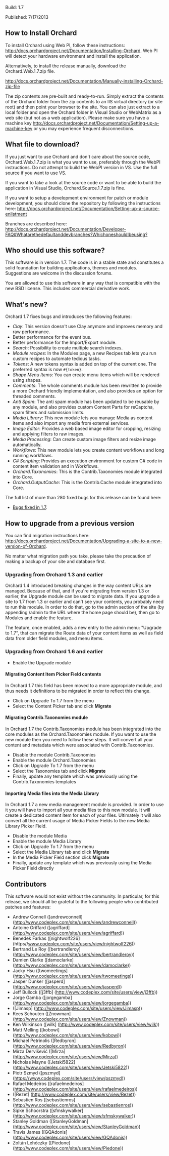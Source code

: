 Build: 1.7

Published: 7/17/2013

How to Install Orchard
----------------------

To install Orchard using Web PI, follow these instructions:
<http://docs.orchardproject.net/Documentation/Installing-Orchard>.
Web PI will detect your hardware environment and install the application.

Alternatively, to install the release manually, download the Orchard.Web.1.7.zip file.

<http://docs.orchardproject.net/Documentation/Manually-installing-Orchard-zip-file>

The zip contents are pre-built and ready-to-run. Simply extract the contents of the Orchard
folder from the zip contents to an IIS virtual directory (or site root) and then point your
browser to the site. You can also just extract to a local folder and open the Orchard
folder in Visual Studio or WebMatrix as a web site (but not as a web application).
Please make sure you have a machine key
<http://docs.orchardproject.net/Documentation/Setting-up-a-machine-key>
or you may experience frequent disconnections.

What file to download?
----------------------

If you just want to use Orchard and don't care about the source code, Orchard.Web.1.7.zip
is what you want to use, preferably through the WebPI instructions.
Do not attempt to build the WebPI version in VS. Use the full source if you want to use VS.

If you want to take a look at the source code or want to be able to build the application in Visual Studio,
Orchard.Source.1.7.zip is fine.

If you want to setup a development environment for patch or module development,
you should clone the repository by following the instructions here:
<http://docs.orchardproject.net/Documentation/Setting-up-a-source-enlistment>

Branches are described here: <http://docs.orchardproject.net/Documentation/Developer-FAQ#Whatarethedefaultanddevbranches?WhichoneshouldIbeusing?>

Who should use this software?
-----------------------------

This software is in version 1.7. The code is in a stable state and constitutes
a solid foundation for building applications, themes and modules.
Suggestions are welcome in the discussion forums.

You are allowed to use this software in any way that is compatible with the new BSD license.
This includes commercial derivative work.

What's new?
-----------

Orchard 1.7 fixes bugs and introduces the following features:

* *Clay*: This version doesn't use Clay anymore and improves memory and raw performance.
* Better performance for the event bus.
* Better performance for the Import/Export module.
* *Search*: Possibility to create multiple search indexes.
* *Module recipes*: In the Modules page, a new Recipes tab lets you run custom recipes to automate tedious tasks.
* *Tokens*: A new tokens syntax is added on top of the current one. The preferred syntax is now `#{token}`.
* *Shape Menu Items*: You can create menu items which will be rendered using shapes.
* *Comments*: The whole comments module has been rewritten to provide a more Orchard friendly implementation, and also
provides an option for threaded comments.
* *Anti Spam*: The anti spam module has been updated to be reusable by any module, and also provides custom Content Parts 
for reCaptcha, spam filters and submission limits.
* *Media Library*: This new module lets you manage Media as content items and also import any media from external services.
* *Image Editor*: Provides a web based image editor for cropping, resizing and applying filters to raw images.
* *Media Processing*: Can create custom image filters and resize image automatically.
* *Workflows*: This new module lets you create content workflows and long running workflows.
* *C# Scripting*: Provides an execution environment for custom C# code in content item validation and in Workflows.
* *Orchard.Taxonomies*: This is the Contrib.Taxonomies module integrated into Core.
* *Orchard.OutputCache*: This is the Contrib.Cache module integrated into Core.

The full list of more than 280 fixed bugs for this release can be found here:

* [Bugs fixed in 1.7](https://orchard.codeplex.com/workitem/list/advanced?keyword=&status=Resolved|Closed&type=All&priority=All&release=Orchard%201.7%20RC&assignedTo=All&component=All&sortField=LastUpdatedDate&sortDirection=Descending&page=0&reasonClosed=All).

How to upgrade from a previous version
--------------------------------------

You can find migration instructions here: <http://docs.orchardproject.net/Documentation/Upgrading-a-site-to-a-new-version-of-Orchard>.

No matter what migration path you take, please take the precaution of making a backup of your
site and database first.

### Upgrading from Orchard 1.3 and earlier

Orchard 1.4 introduced breaking changes in the way content URLs are managed. Because of that,
and if you're migrating from version 1.3 or earlier, the Upgrade module can be used to migrate
data. If you upgrade a site to 1.7 from 1.3 or earlier and can't
see your contents, you probably need to run this module. In order to do that, go to the admin
section of the site (by appending /admin to the URL where the home page should be), then go
to Modules and enable the feature.

The feature, once enabled, adds a new entry to the admin menu: "Upgrade to 1.7", that can
migrate the Route data of your content items as well as field data from older field modules, and menu items.

### Upgrading from Orchard 1.6 and earlier

* Enable the Upgrade module

#### Migrating Content Item Picker Field contents

In Orchard 1.7 this field has been moved to a more appropriate module, and thus needs it definitions to be migrated
in order to reflect this change.

* Click on Upgrade To 1.7 from the menu
* Select the Content Picker tab and click **Migrate**

#### Migrating Contrib.Taxonomies module

In Orchard 1.7 the Contrib.Taxonomies module has been integrated into the core modules as the Orchard.Taxonomies module.
If you want to use the new module then you need to follow these steps. It will convert all your content and metadata
which were associated with Contrib.Taxonomies.

* Disable the module Contrib.Taxonomies
* Enable the module Orchard.Taxonomies
* Click on Upgrade To 1.7 from the menu
* Select the Taxonomies tab and click **Migrate**
* Finally, update any template which was previously using the Contrib.Taxonomies templates

#### Importing Media files into the Media Library

In Orchard 1.7 a new media management module is provided. In order to use it you will have to import all your media files
to this new module. It will create a dedicated content item for each of your files. Ultimately it will also convert
all the current usage of Media Picker Fields to the new Media Library Picker Field.

* Disable the module Media
* Enable the module Media Library
* Click on Upgrade To 1.7 from the menu
* Select the Media Library tab and click **Migrate**
* In the Media Picker Field section click **Migrate**
* Finally, update any template which was previously using the Media Picker Field directly

Contributors
------------

This software would not exist without the community. In particular, for this release,
we should all be grateful to the following people who contributed patches and features:


- Andrew Connell ([andrewconnell] (http://www.codeplex.com/site/users/view/andrewconnell))
- Antoine Griffard ([agriffard] (http://www.codeplex.com/site/users/view/agriffard))
- Benedek Farkas ([nightwolf226] (https//www.codeplex.com/site/users/view/nightwolf226))
- Bertrand Le Roy ([bertrandleroy] (http://www.codeplex.com/site/users/view/bertrandleroy))
- Damien Clarke ([damoclarke] (http://www.codeplex.com/site/users/view/damoclarke))
- Jacky Hsu ([twomeetings] (http://www.codeplex.com/site/users/view/twomeetings))
- Jasper Dunker ([jasperd] (http://www.codeplex.com/site/users/view/jasperd))
- Jeff Bullock ([j3ffb] (http://www.codeplex.com/site/users/view/j3ffb))
- Jorge Gamba ([jorgegamba] (http://www.codeplex.com/site/users/view/jorgegamba))
- ([Jimasp] (http://www.codeplex.com/site/users/view/Jimasp))
- Kees Schouten ([Znowman] (http://www.codeplex.com/site/users/view/Znowman))
- Ken Wilkinson ([wilk] (http://www.codeplex.com/site/users/view/wilk))
- Matt Melling ([kobowi] (http://www.codeplex.com/site/users/view/kobowi))
- Michael Petrinolis ([Redbyron] (http://www.codeplex.com/site/users/view/Redbyron))
- Mirza Dervišević ([Mirza] (http://www.codeplex.com/site/users/view/Mirza))
- Nicholas Mayne ([Jetski5822] (http://www.codeplex.com/site/users/view/Jetski5822))
- Piotr Szmyd ([pszmyd] (https://www.codeplex.com/site/users/view/pszmyd))
- Rafael Medeiros ([rafaelmedeiros] (http://www.codeplex.com/site/users/view/rafaelmedeiros))
- ([Rezet] (http://www.codeplex.com/site/users/view/Rezet))
- Sebastien Ros ([sebastienros] (http://www.codeplex.com/site/users/view/sebastienros))
- Sipke Schoorstra ([sfmskywalker] (http://www.codeplex.com/site/users/view/sfmskywalker))
- Stanley Goldman ([StanleyGoldman] (http://www.codeplex.com/site/users/view/StanleyGoldman))
- Travis James ([GQAdonis] (http://www.codeplex.com/site/users/view/GQAdonis))
- Zoltán Lehóczky ([Piedone] (http://www.codeplex.com/site/users/view/Piedone))
